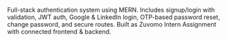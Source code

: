 Full-stack authentication system using MERN. Includes signup/login with validation, JWT auth, Google & LinkedIn login, OTP-based password reset, change password, and secure routes. Built as Zuvomo Intern Assignment with connected frontend & backend.
